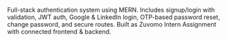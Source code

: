 Full-stack authentication system using MERN. Includes signup/login with validation, JWT auth, Google & LinkedIn login, OTP-based password reset, change password, and secure routes. Built as Zuvomo Intern Assignment with connected frontend & backend.
